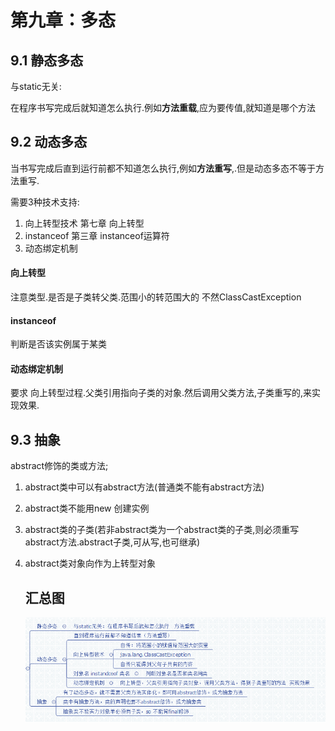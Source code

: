 # 第九章：多态

## 9.1 静态多态

与static无关:

在程序书写完成后就知道怎么执行.例如**方法重载**,应为要传值,就知道是哪个方法

## 9.2 动态多态

当书写完成后直到运行前都不知道怎么执行,例如**方法重写**,.但是动态多态不等于方法重写.

需要3种技术支持:

1. 向上转型技术  第七章 向上转型
2. instanceof  第三章 instanceof运算符
3. 动态绑定机制

#### 向上转型

注意类型.是否是子类转父类.范围小的转范围大的
不然ClassCastException

#### instanceof

判断是否该实例属于某类

#### 动态绑定机制

要求 向上转型过程.父类引用指向子类的对象.然后调用父类方法,子类重写的,来实现效果.

## 9.3 抽象

abstract修饰的类或方法;

1. abstract类中可以有abstract方法(普通类不能有abstract方法)
2. abstract类不能用new 创建实例
3. abstract类的子类(若非abstract类为一个abstract类的子类,则必须重写abstract方法.abstract子类,可从写,也可继承)
4. abstract类对象向作为上转型对象
   
   ## 汇总图
   
   ![](img/java10.png)